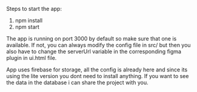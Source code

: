 Steps to start the app:

1. npm install
2. npm start

The app is running on port 3000 by default so make sure that one is available.
If not, you can always modify the config file in src/ but then you also have
to change the serverUrl variable in the corresponding figma plugin
in ui.html file.

App uses firebase for storage, all the config is already here and since its using the lite version
you dont need to install anything. If you want to see the data in the database i can share the project with you.